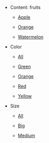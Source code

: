
 - Content: fruits
     - [Apple](Apple/index.md)
        
     - [Orange](Orange/index.md)
        
     - [Watermelon](Watermelon/index.md)
        
    


 - Color
     - [All](Color/index.md)
        
     - [Green](../Color/Green.md)
        
     - [Orange](../Color/Orange.md)
        
     - [Red](../Color/Red.md)
        
     - [Yellow](../Color/Yellow.md)
        
    


 - Size
     - [All](Size/index.md)
        
     - [Big](../Size/Big.md)
        
     - [Medium](../Size/Medium.md)
        
    
